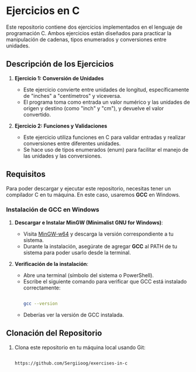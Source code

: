 # Ejercicios en C

Este repositorio contiene dos ejercicios implementados en el lenguaje de programación C. Ambos ejercicios están diseñados para practicar la manipulación de cadenas, tipos enumerados y conversiones entre unidades.

## Descripción de los Ejercicios

1. **Ejercicio 1: Conversión de Unidades**
   - Este ejercicio convierte entre unidades de longitud, específicamente de "inches" a "centímetros" y viceversa.
   - El programa toma como entrada un valor numérico y las unidades de origen y destino (como "inch" y "cm"), y devuelve el valor convertido.

2. **Ejercicio 2: Funciones y Validaciones**
   - Este ejercicio utiliza funciones en C para validar entradas y realizar conversiones entre diferentes unidades.
   - Se hace uso de tipos enumerados (enum) para facilitar el manejo de las unidades y las conversiones.

## Requisitos

Para poder descargar y ejecutar este repositorio, necesitas tener un compilador C en tu máquina. En este caso, usaremos **GCC** en Windows.

### Instalación de GCC en Windows

1. **Descargar e Instalar MinGW (Minimalist GNU for Windows)**:
   - Visita [MinGW-w64](https://sourceforge.net/projects/mingw-w64/) y descarga la versión correspondiente a tu sistema.
   - Durante la instalación, asegúrate de agregar **GCC** al PATH de tu sistema para poder usarlo desde la terminal.

2. **Verificación de la instalación**:
   - Abre una terminal (símbolo del sistema o PowerShell).
   - Escribe el siguiente comando para verificar que GCC está instalado correctamente:
     ```bash
     
     gcc --version

     ```
   - Deberías ver la versión de GCC instalada.

## Clonación del Repositorio

1. Clona este repositorio en tu máquina local usando Git:

   ```bash
   
   https://github.com/Sergiioog/exercises-in-c
